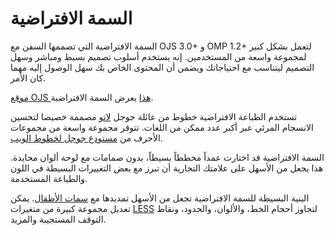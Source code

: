 # السمة الافتراضية

السمة الافتراضية التي تصممها السفن مع OJS 3.0+ و OMP 1.2+ لتعمل بشكل كبير لمجموعة واسعة من المستخدمين. إنه يستخدم أسلوب تصميم بسيط ومباشر وسهل التصميم ليتناسب مع احتياجاتك ويضمن أن المحتوى الخاص بك سهل الوصول إليه مهما كان الأمر.

[موقع OJS هذا](https://demo.publicknowledgeproject.org/ojs3/demo/index.php/demojournal) يعرض السمة الافتراضية.

تستخدم الطباعة الافتراضية خطوط من عائلة جوجل [لاتو](https://www.google.com/get/noto/) مصممة خصيصا لتحسين الانسجام المرئي عبر أكبر عدد ممكن من اللغات. تتوفر مجموعة واسعة من مجموعات الأحرف من [مستودع جوجل لخطوط الويب](https://fonts.google.com/specimen/Noto+Sans?selection.family=Noto+Sans).

السمة الافتراضية قد اختارت عمداً مخططاً بسيطاً، بدون صمامات مع لوحة ألوان محايدة. هذا يجعل من الأسهل على علامتك التجارية أن تبرز مع بعض التغييرات البسيطة في اللون والطباعة المستخدمة.

البنية البسيطة للسمة الافتراضية تجعل من الأسهل تمديدها مع [سمات الأطفال](child-themes.md). يمكن تعديل مجموعة كبيرة من متغيرات [LESS](https://github.com/pkp/ojs/blob/master/plugins/themes/default/styles/variables.less) لتجاوز أحجام الخط، والألوان، والحدود، ونقاط التوقف المستجيبة والمزيد.
